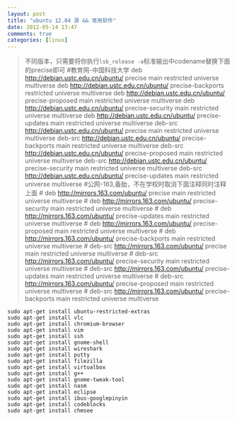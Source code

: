 ```yaml
---
layout: post
title: "ubuntu 12.04 源 && 常用软件"
date: 2012-05-14 13:47
comments: true
categories: [linux]
---
```

>不同版本，只需要将你执行`lsb_release -a`标准输出中codename替换下面的precise即可
    #教育网-中国科技大学 
    deb http://debian.ustc.edu.cn/ubuntu/ precise main restricted universe multiverse
    deb http://debian.ustc.edu.cn/ubuntu/ precise-backports restricted universe multiverse
    deb http://debian.ustc.edu.cn/ubuntu/ precise-proposed main restricted universe multiverse
    deb http://debian.ustc.edu.cn/ubuntu/ precise-security main restricted universe multiverse
    deb http://debian.ustc.edu.cn/ubuntu/ precise-updates main restricted universe multiverse
    deb-src http://debian.ustc.edu.cn/ubuntu/ precise main restricted universe multiverse
    deb-src http://debian.ustc.edu.cn/ubuntu/ precise-backports main restricted universe multiverse
    deb-src http://debian.ustc.edu.cn/ubuntu/ precise-proposed main restricted universe multiverse
    deb-src http://debian.ustc.edu.cn/ubuntu/ precise-security main restricted universe multiverse
    deb-src http://debian.ustc.edu.cn/ubuntu/ precise-updates main restricted universe multiverse
    #公网-163,备胎，不在学校时取消下面注释同时注释上面
    # deb http://mirrors.163.com/ubuntu/ precise main restricted universe multiverse
    # deb http://mirrors.163.com/ubuntu/ precise-security main restricted universe multiverse
    # deb http://mirrors.163.com/ubuntu/ precise-updates main restricted universe multiverse
    # deb http://mirrors.163.com/ubuntu/ precise-proposed main restricted universe multiverse
    # deb http://mirrors.163.com/ubuntu/ precise-backports main restricted universe multiverse
    # deb-src http://mirrors.163.com/ubuntu/ precise main restricted universe multiverse
    # deb-src http://mirrors.163.com/ubuntu/ precise-security main restricted universe multiverse
    # deb-src http://mirrors.163.com/ubuntu/ precise-updates main restricted universe multiverse
    # deb-src http://mirrors.163.com/ubuntu/ precise-proposed main restricted universe multiverse
    # deb-src http://mirrors.163.com/ubuntu/ precise-backports main restricted universe multiverse

    

    sudo apt-get install ubuntu-restricted-extras
    sudo apt-get install vlc
    sudo apt-get install chromium-browser
    sudo apt-get install vim
    sudo apt-get install ssh
    sudo apt-get install gnome-shell
    sudo apt-get install wireshark
    sudo apt-get install putty
    sudo apt-get install filezilla
    sudo apt-get install virtualbox
    sudo apt-get install g++
    sudo apt-get install gnome-tweak-tool
    sudo apt-get install nasm
    sudo apt-get install eclipse
    sudo apt-get install ibus-googlepinyin
    sudo apt-get install codeblocks
    sudo apt-get install chmsee 

